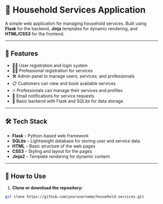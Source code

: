 # 🏡 Household Services Application

A simple web application for managing household services. Built using **Flask** for the backend, **Jinja** templates for dynamic rendering, and **HTML/CSS3** for the frontend.

---

## 📌 Features

- 🧑‍💻 User registration and login system
- 👨‍🔧 Professional registration for services
- 🛠 Admin panel to manage users, services, and professionals
- 📋 Customers can view and book available services
- 🔥 Professionals can manage their services and profiles
- 📧 Email notifications for service requests
- 🧮 Basic backend with Flask and SQLite for data storage

---

## 🛠 Tech Stack

- **Flask** – Python-based web framework
- **SQLite** – Lightweight database for storing user and service data
- **HTML** – Basic structure of the web pages
- **CSS3** – Styling and layout for the pages
- **Jinja2** – Template rendering for dynamic content

---

## 🚀 How to Use

1. **Clone or download the repository:**

```bash
git clone https://github.com/yourusername/household-services.git
